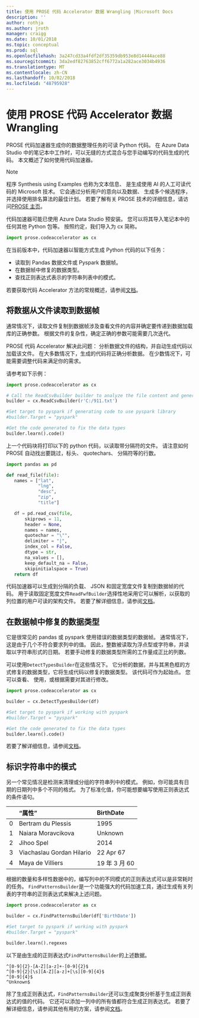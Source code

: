 ```yaml
---
title: 使用 PROSE 代码 Accelerator 数据 Wrangling |Microsoft Docs
description: ''
author: rothja
ms.author: jroth
manager: craigg
ms.date: 10/01/2018
ms.topic: conceptual
ms.prod: sql
ms.openlocfilehash: 3a247cd33a4fdf2df35359db953e8d14444ace88
ms.sourcegitcommit: 3da2edf82763852cff6772a1a282ace3034b4936
ms.translationtype: MT
ms.contentlocale: zh-CN
ms.lasthandoff: 10/02/2018
ms.locfileid: "48795928"
---
```

# <a name="data-wrangling-using-prose-code-accelerator"></a>使用 PROSE 代码 Accelerator 数据 Wrangling

PROSE 代码加速器生成你的数据整理任务的可读 Python 代码。 在 Azure Data Studio 中的笔记本中工作时，可以无缝的方式混合与您手动编写的代码生成的代码。 本文概述了如何使用代码加速器。

 > [!NOTE]
 > 程序 Synthesis using Examples 也称为文本信息、 是生成使用 AI 的人工可读代码的 Microsoft 技术。 它会通过分析用户的意向以及数据、 生成多个候选程序，并选择使用排名算法的最佳计划。 若要了解有关 PROSE 技术的详细信息，请访问[PROSE 主页](https://microsoft.github.io/prose/)。

代码加速器可能已使用 Azure Data Studio 预安装。 您可以将其导入笔记本中的任何其他 Python 包等。 按照约定，我们导入为 cx 简称。

```python
import prose.codeaccelerator as cx
```

在当前版本中，代码加速器以智能方式生成 Python 代码的以下任务：

- 读取到 Pandas 数据文件或 Pyspark 数据帧。
- 在数据帧中修复的数据类型。
- 查找正则表达式表示的字符串列表中的模式。

若要获取代码 Accelerator 方法的常规概述，请参阅[文档](https://aka.ms/prose-codeaccelerator-overview)。

## <a name="reading-data-from-a-file-to-a-dataframe"></a>将数据从文件读取到数据帧

通常情况下，读取文件复制到数据帧涉及查看文件的内容并确定要传递到数据加载库的正确参数。 根据文件的复杂性，确定正确的参数可能需要几次迭代。

PROSE 代码 Accelerator 解决此问题： 分析数据文件的结构，并自动生成代码以加载该文件。 在大多数情况下，生成的代码将正确分析数据。 在少数情况下，可能需要调整代码来满足你的需求。

请参考如下示例：

 ```python
import prose.codeaccelerator as cx

# Call the ReadCsvBuilder builder to analyze the file content and generate code to load it
builder = cx.ReadCsvBuilder(r'C:/911.txt')

#Set target to pyspark if generating code to use pyspark library
#builder.Target = "pyspark"

#Get the code generated to fix the data types
builder.learn().code()
 ```

上一个代码块将打印以下的 python 代码，以读取带分隔符的文件。 请注意如何 PROSE 自动找出要跳过，标头、 quotechars、 分隔符等的行数。

 ```python
import pandas as pd

def read_file(file):
    names = ["lat",
             "lng",
             "desc",
             "zip",
             "title"]

    df = pd.read_csv(file,
        skiprows = 11,
        header = None,
        names = names,
        quotechar = "\"",
        delimiter = "|",
        index_col = False,
        dtype = str,
        na_values = [],
        keep_default_na = False,
        skipinitialspace = True)
    return df
 ```

代码加速器可以生成到分隔的负载、 JSON 和固定宽度文件复制到数据帧的代码。 用于读取固定宽度文件`ReadFwfBuilder`选择性地采用它可以解析，以获取的列位置的用户可读的架构文件。 若要了解详细信息，请参阅[文档](https://aka.ms/prose-codeaccelerator-docs)。

## <a name="fixing-data-types-in-a-dataframe"></a>在数据帧中修复的数据类型

它是很常见的 pandas 或 pyspark 使用错误的数据类型的数据帧。 通常情况下，这是由于几个不符合要求列中的值。 因此，整数被读取为浮点型或字符串，并读取以字符串形式的日期。 若要手动修复的数据类型所需的工作量成正比的列数。

可以使用`DetectTypesBuilder`在这些情况下。 它分析的数据，并与其黑色框的方式修复的数据类型，它将生成代码以修复的数据类型。 该代码可作为起始点。 您可以查看、 使用，或根据需要对其进行修改。

```python
import prose.codeaccelerator as cx

builder = cx.DetectTypesBuilder(df)

#Set target to pyspark if working with pyspark
#builder.Target = "pyspark"

#Get the code generated to fix the data types
builder.learn().code()
```

若要了解详细信息，请参阅[文档](https://aka.ms/prose-codeaccelerator-fixtypes)。

## <a name="identifying-patterns-in-strings"></a>标识字符串中的模式

另一个常见情况是检测来清理或分组的字符串列中的模式。 例如，你可能具有日期的日期列中多个不同的格式。 为了标准化值，你可能想要编写使用正则表达式的条件语句。


|   |“属性”                      |BirthDate      |
|---|:-------------------------|:--------------|
| 0 |Bertram du Plessis        |1995           |
| 1 |Naiara Moravcikova        |Unknown        |
| 2 |Jihoo Spel                |2014           |
| 3 |Viachaslau Gordan Hilario |22 Apr 67      |
| 4 |Maya de Villiers          |19 年 3 月 60      |

根据的数量和多样性数据中的，编写列中的不同模式的正则表达式可以是非常耗时的任务。 `FindPatternsBuilder`是一个功能强大的代码加速工具，通过生成有关列表的字符串的正则表达式来解决上述问题。

```python
import prose.codeaccelerator as cx

builder = cx.FindPatternsBuilder(df['BirthDate'])

#Set target to pyspark if working with pyspark
#builder.Target = "pyspark"

builder.learn().regexes
```

以下是由生成的正则表达式`FindPatternsBuilder`的上述数据。

```
^[0-9]{2}-[A-Z][a-z]+-[0-9]{2}$
^[0-9]{2}[\s][A-Z][a-z]+[\s][0-9]{4}$
^[0-9]{4}$
^Unknown$
```

除了生成正则表达式，`FindPatternsBuilder`还可以生成聚类分析基于生成正则表达式的值的代码。 它还可以添加一列中的所有值都符合生成正则表达式。 若要了解详细信息，请参阅其他有用的方案，请参阅[文档](https://aka.ms/prose-codeaccelerator-findpatterns)。
